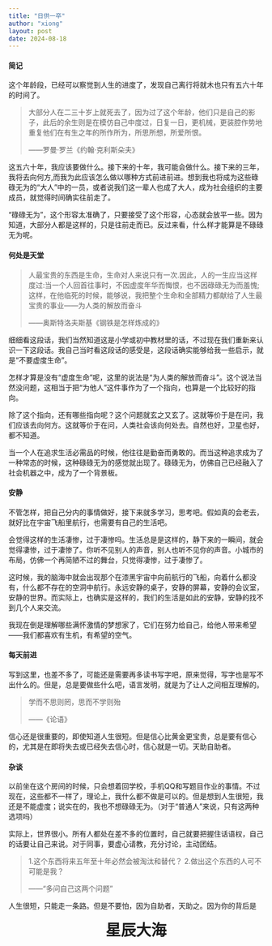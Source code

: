 ```yaml
---
title: "日供一卒"
author: "xiong"
layout: post
date: 2024-08-18
---
```


#### 简记
这个年龄段，已经可以察觉到人生的进度了，发现自己离行将就木也只有五六十年的时间了。

> 大部分人在二三十岁上就死去了，因为过了这个年龄，他们只是自己的影子，此后的余生则是在模仿自己中度过，日复一日，更机械，更装腔作势地重复他们在有生之年的所作所为，所思所想，所爱所恨。
> 
> ——罗曼·罗兰《约翰·克利斯朵夫》

这五六十年，我应该要做什么。接下来的十年，我可能会做什么。接下来的三年，我将去向何方,而我为此应该怎么做以哪种方式前进前进。想到我也将成为这些碌碌无为的“大人”中的一员，或者说我们这一辈人也成了大人，成为社会组织的主要成员，就觉得时间确实往前走了。

“碌碌无为”，这个形容太准确了，只要接受了这个形容，心态就会放平一些。因为知道，大部分人都是这样的，只是往前走而已。反过来看，什么样才能算是不碌碌无为呢。

#### 何处是天堂
> 人最宝贵的东西是生命，生命对人来说只有一次.因此，人的一生应当这样度过:当一个人回首往事时，不因虚度年华而悔恨，也不因碌碌无为而羞愧;这样，在他临死的时候，能够说，我把整个生命和全部精力都献给了人生最宝贵的事业——为人类的解放而奋斗
>
> ——奥斯特洛夫斯基《钢铁是怎样炼成的》

细细看这段话，我们当然知道这是小学或初中教材里的话，不过现在我们重新来认识一下这段话。我自己当时看这段话的感受是，这段话确实能够给我一些启示，就是“不要虚度生命”。

怎样才算是没有“虚度生命”呢，这里的说法是“为人类的解放而奋斗”。这个说法当然没问题，这相当于把“为他人”这件事作为了一个指向，也算是一个比较好的指向。

除了这个指向，还有哪些指向呢？这个问题就玄之又玄了。这就等价于是在问，我们应该去向何方。这就等价于在问，人类社会该向何处去。自然也好，卫星也好，都不知道。

当一个人在追求生活必需品的时候，他往往是勤奋而勇敢的。而当这种追求成为了一种常态的时候，这种碌碌无为的感觉就出现了。碌碌无为，仿佛自己已经融入了社会机器之中，成为了一个背景板。

#### 安静
不管怎样，把自己分内的事情做好，接下来就多学习，思考吧。假如真的会老去，就好比在宇宙飞船里航行，也需要有自己的生活吧。

会觉得这样的生活凄惨，过于凄惨吗。生活总是是这样的，静下来的一瞬间，就会觉得凄惨，过于凄惨了。你听不见别人的声音，别人也听不见你的声音。小城市的布局，仿佛一个再简陋不过的舞台，只觉得凄惨，过于凄惨了。

这时候，我的脑海中就会出现那个在漆黑宇宙中向前航行的飞船，向着什么都没有，什么都不存在的空洞中航行。永远安静的桌子，安静的屏幕，安静的会议室，安静的世界。而实际上，也确实是这样的，我们的生活是如此的安静，安静的找不到几个人来交流。

我现在倒是理解哪些满怀激情的梦想家了，它们在努力给自己，给他人带来希望——我们都喜欢有生机，有希望的空气。

#### 每天前进
写到这里，也差不多了，可能还是需要再多读书写字吧，原来觉得，写字也是写不出什么的。但是，总是要做些什么吧，语言发明，就是为了让人之间相互理解的。

> 学而不思则罔，思而不学则殆
>
> ——《论语》

信心还是很重要的，即使知道人生很短。但是信心比黄金更宝贵，总是要有信心的，尤其是在即将失去或已经失去信心时，信心就是一切。天助自助者。

#### 杂谈
以前坐在这个房间的时候，只会想着回学校，手机QQ和写题目作业的事情。不过现在，这些都不一样了，理论上，我什么都不做是可以的。但是想到人生很短，我还是不能虚度；说实在的，我也不想碌碌无为。（对于“普通人”来说，只有这两种选项吗）

实际上，世界很小。所有人都处在差不多的位置时，自己就要把握住话语权，自己的话要让自己来说。对于同事，要虚心请教，充分讨论，主动团结。

> 1.这个东西将来五年至十年必然会被淘汰和替代？
> 2.做出这个东西的人可不可能是我？
>
> ——“多问自己这两个问题”

人生很短，只能走一条路。但是不要怕，因为自助者，天助之。因为你的背后是

<div class="title">星辰大海</div>
<style>
.title{
    text-align: center;
    font-size: 30px;
    font-weight: bold;

}
</style>